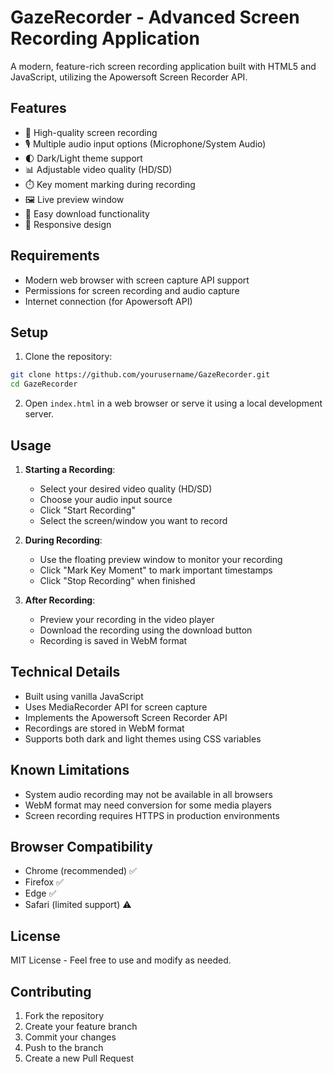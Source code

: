 # GazeRecorder - Advanced Screen Recording Application

A modern, feature-rich screen recording application built with HTML5 and JavaScript, utilizing the Apowersoft Screen Recorder API.

## Features

- 🎥 High-quality screen recording
- 🎙️ Multiple audio input options (Microphone/System Audio)
- 🌓 Dark/Light theme support
- 📊 Adjustable video quality (HD/SD)
- ⏱️ Key moment marking during recording
- 🖼️ Live preview window
- 💾 Easy download functionality
- 📱 Responsive design

## Requirements

- Modern web browser with screen capture API support
- Permissions for screen recording and audio capture
- Internet connection (for Apowersoft API)

## Setup

1. Clone the repository:

```bash
git clone https://github.com/yourusername/GazeRecorder.git
cd GazeRecorder
```

2. Open `index.html` in a web browser or serve it using a local development server.

## Usage

1. **Starting a Recording**:
   - Select your desired video quality (HD/SD)
   - Choose your audio input source
   - Click "Start Recording"
   - Select the screen/window you want to record

2. **During Recording**:
   - Use the floating preview window to monitor your recording
   - Click "Mark Key Moment" to mark important timestamps
   - Click "Stop Recording" when finished

3. **After Recording**:
   - Preview your recording in the video player
   - Download the recording using the download button
   - Recording is saved in WebM format

## Technical Details

- Built using vanilla JavaScript
- Uses MediaRecorder API for screen capture
- Implements the Apowersoft Screen Recorder API
- Recordings are stored in WebM format
- Supports both dark and light themes using CSS variables

## Known Limitations

- System audio recording may not be available in all browsers
- WebM format may need conversion for some media players
- Screen recording requires HTTPS in production environments

## Browser Compatibility

- Chrome (recommended) ✅
- Firefox ✅
- Edge ✅
- Safari (limited support) ⚠️

## License

MIT License - Feel free to use and modify as needed.

## Contributing

1. Fork the repository
2. Create your feature branch
3. Commit your changes
4. Push to the branch
5. Create a new Pull Request
